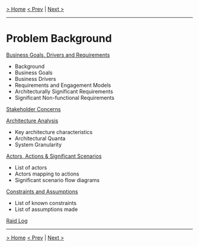 [&gt; Home](../README.md)
[&lt; Prev](../Glossary.md)  |  [Next &gt;](BusinessGoalsDriversAndRequirements.md)

---

# Problem Background

[Business Goals, Drivers and Requirements](BusinessGoalsDriversAndRequirements.md)

* Background
* Business Goals
* Business Drivers
* Requirements and Engagement Models
* Architecturally Significant Requirements
* Significant Non-functional Requirements

[Stakeholder Concerns](StakeholderConcerns.md)

[Architecture Analysis](ArchitectureAnalysis.md)

- Key architecture characteristics
- Architectural Quanta
- System Granularity

[Actors, Actions &amp; Significant Scenarios](ActorsActionsAndSignificantScenarios.md)

* List of actors
* Actors mapping to actions
* Significant scenario flow diagrams

[Constraints and Assumptions](ConstraintsAndAssumptions.md)

* List of known constraints
* List of assumptions made

[Raid Log](RAID.md)

---

[&gt; Home](../README.md)
[&lt; Prev](../Glossary.md)  |  [Next &gt;](BusinessGoalsDriversAndRequirements.md)
